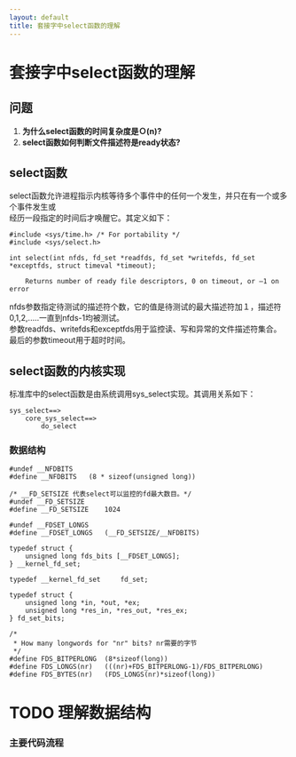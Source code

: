 ```yaml
---
layout: default
title: 套接字中select函数的理解 
---
```

# 套接字中select函数的理解 

## 问题
1. **为什么select函数的时间复杂度是Ｏ(n)?**   
2. **select函数如何判断文件描述符是ready状态?**    

## select函数
select函数允许进程指示内核等待多个事件中的任何一个发生，并只在有一个或多个事件发生或   
经历一段指定的时间后才唤醒它。其定义如下：　　　
```
#include <sys/time.h> /* For portability */
#include <sys/select.h>

int select(int nfds, fd_set *readfds, fd_set *writefds, fd_set *exceptfds, struct timeval *timeout);

	Returns number of ready file descriptors, 0 on timeout, or –1 on error
```
nfds参数指定待测试的描述符个数，它的值是待测试的最大描述符加１，描述符0,1,2,.....一直到nfds-1均被测试。   
参数readfds、writefds和exceptfds用于监控读、写和异常的文件描述符集合。最后的参数timeout用于超时时间。　　　

## select函数的内核实现　　　
标准库中的select函数是由系统调用sys_select实现。其调用关系如下：   
```
sys_select==>   
	core_sys_select==>   
		do_select
```		

### 数据结构
```
#undef __NFDBITS
#define __NFDBITS   (8 * sizeof(unsigned long))

/* __FD_SETSIZE 代表select可以监控的fd最大数目。*/
#undef __FD_SETSIZE
#define __FD_SETSIZE    1024	

#undef __FDSET_LONGS
#define __FDSET_LONGS   (__FD_SETSIZE/__NFDBITS)

typedef struct {
    unsigned long fds_bits [__FDSET_LONGS];
} __kernel_fd_set;

typedef __kernel_fd_set     fd_set;

typedef struct {
    unsigned long *in, *out, *ex;
    unsigned long *res_in, *res_out, *res_ex;
} fd_set_bits;

/*
 * How many longwords for "nr" bits? nr需要的字节
 */
#define FDS_BITPERLONG  (8*sizeof(long))
#define FDS_LONGS(nr)   (((nr)+FDS_BITPERLONG-1)/FDS_BITPERLONG)
#define FDS_BYTES(nr)   (FDS_LONGS(nr)*sizeof(long))
```

# TODO 理解数据结构　

### 主要代码流程　　　
```

```

